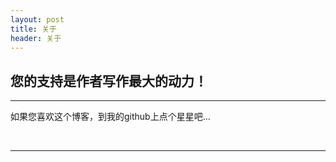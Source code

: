 ```yaml
---
layout: post
title: 关于
header: 关于
---
```


您的支持是作者写作最大的动力！
------------------------------
<hr>

如果您喜欢这个博客，到我的github上点个星星吧...


<br>

<hr>


